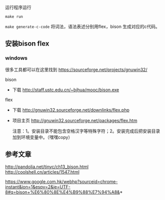 运行程序运行

`make run`

`make generate-c-code` 将词法，语法表述分别用flex，bison 生成对应的c代码。

## 安装bison flex

### windows 

很多工具都可以在这里找到 https://sourceforge.net/projects/gnuwin32/


bison
- 下载 http://staff.ustc.edu.cn/~bjhua/mooc/bison.exe

flex
- 下载 http://gnuwin32.sourceforge.net/downlinks/flex.php 
- 项目主页 http://gnuwin32.sourceforge.net/packages/flex.htm

    注意：1。安装目录不能包含空格汉字等特殊字符；2。安装完成后把安装目录加到环境变量中。（嘿嘿copy）


## 参考文章
http://pandolia.net/tinyc/ch13_bison.html
http://coolshell.cn/articles/1547.html

https://www.google.com.hk/webhp?sourceid=chrome-instant&ion=1&espv=2&ie=UTF-8#q=bison+%E6%80%8E%E4%B9%88%E7%94%A8&*


